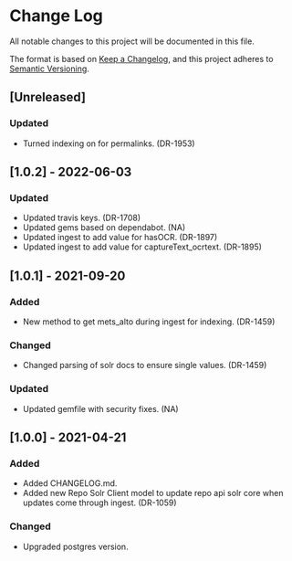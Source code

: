 # Change Log
All notable changes to this project will be documented in this file.

The format is based on [Keep a Changelog](https://keepachangelog.com/en/1.0.0/),
and this project adheres to [Semantic Versioning](https://semver.org/spec/v2.0.0.html).

## [Unreleased]

### Updated
- Turned indexing on for permalinks. (DR-1953)

## [1.0.2] - 2022-06-03

### Updated
- Updated travis keys. (DR-1708)
- Updated gems based on dependabot. (NA)
- Updated ingest to add value for hasOCR. (DR-1897)
- Updated ingest to add value for captureText_ocrtext. (DR-1895)

## [1.0.1] - 2021-09-20

### Added
- New method to get mets_alto during ingest for indexing. (DR-1459)

### Changed
- Changed parsing of solr docs to ensure single values. (DR-1459)

### Updated
- Updated gemfile with security fixes. (NA)

## [1.0.0] - 2021-04-21

### Added
- Added CHANGELOG.md. 
- Added new Repo Solr Client model to update repo api solr core when updates come through ingest. (DR-1059)

### Changed
- Upgraded postgres version. 